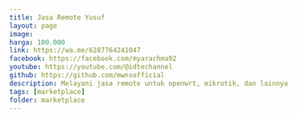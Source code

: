 ```yaml
---
title: Jasa Remote Yusuf
layout: page
image: 
harga: 100.000
link: https://wa.me/6287764241047
facebook: https://facebook.com/myarachma92
youtube: https://youtube.com/@idtechannel
github: https://github.com/mwnsofficial
description: Melayani jasa remote untuk openwrt, mikrotik, dan lainnya
tags: [marketplace]
folder: marketplace
---
```

